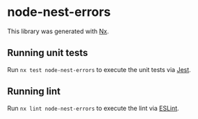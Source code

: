 # node-nest-errors

This library was generated with [Nx](https://nx.dev).

## Running unit tests

Run `nx test node-nest-errors` to execute the unit tests via [Jest](https://jestjs.io).

## Running lint

Run `nx lint node-nest-errors` to execute the lint via [ESLint](https://eslint.org/).
